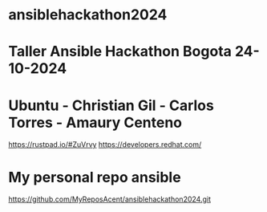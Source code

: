 # ansiblehackathon2024
# Taller Ansible Hackathon Bogota 24-10-2024


# Ubuntu - Christian Gil - Carlos Torres - Amaury Centeno

https://rustpad.io/#ZuVrvy
https://developers.redhat.com/

# My personal repo ansible
https://github.com/MyReposAcent/ansiblehackathon2024.git

